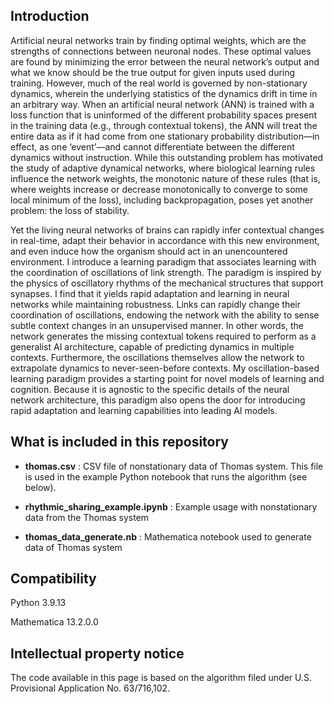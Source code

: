 ## Introduction

Artificial neural networks train by finding optimal weights, which are the strengths of connections between neuronal nodes. These optimal values are found by minimizing the error between the neural network’s output and what we know should be the true output for given inputs used during training. However, much of the real world is governed by non-stationary dynamics, wherein the underlying statistics of the dynamics drift in time in an arbitrary way. When an artificial neural network (ANN) is trained with a loss function that is uninformed of the different probability spaces present in the training data (e.g., through contextual tokens), the ANN will treat the entire data as if it had come from one stationary probability distribution—in effect, as one ‘event’—and cannot differentiate between the different dynamics without instruction. While this outstanding problem has motivated the study of adaptive dynamical networks, where biological learning rules influence the network weights, the monotonic nature of these rules (that is, where weights increase or decrease monotonically to converge to some local minimum of the loss), including backpropagation, poses yet another problem: the loss of stability.

Yet the living neural networks of brains can rapidly infer contextual changes in real-time, adapt their behavior in accordance with this new environment, and even induce how the organism should act in an unencountered environment. I introduce a learning paradigm that associates learning with the coordination of oscillations of link strength. The paradigm is inspired by the physics of oscillatory rhythms of the mechanical structures that support synapses. I find that it yields rapid adaptation and learning in neural networks while maintaining robustness. Links can rapidly change their coordination of oscillations, endowing the network with the ability to sense subtle context changes in an unsupervised manner. In other words, the network generates the missing contextual tokens required to perform as a generalist AI architecture, capable of predicting dynamics in multiple contexts. Furthermore, the oscillations themselves allow the network to extrapolate dynamics to never-seen-before contexts. My oscillation-based learning paradigm provides a starting point for novel models of learning and cognition. Because it is agnostic to the specific details of the neural network architecture, this paradigm also opens the door for introducing rapid adaptation and learning capabilities into leading AI models.

## What is included in this repository

- **thomas.csv** : 	CSV file of nonstationary data of Thomas system. This file is used in the example Python notebook that runs the algorithm (see below).

- **rhythmic_sharing_example.ipynb** : Example usage with nonstationary data from the Thomas system

- **thomas_data_generate.nb** : Mathematica notebook used to generate data of Thomas system


## Compatibility
Python 3.9.13

Mathematica 13.2.0.0

## Intellectual property notice
The code available in this page is based on the algorithm filed under U.S. Provisional Application No. 63/716,102.
